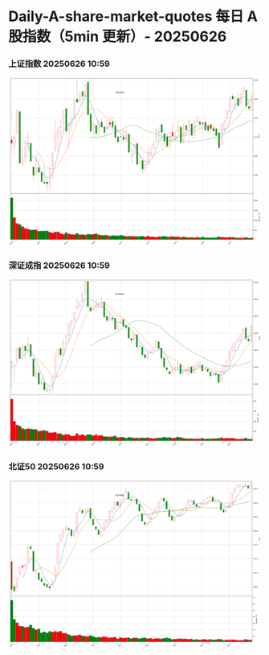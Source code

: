 
# Daily-A-share-market-quotes 每日 A 股指数（5min 更新）- 20250626

### 上证指数 20250626 10:59
![](./fig/2025/6/20250626-sh000001.png)

### 深证成指 20250626 10:59
![](./fig/2025/6/20250626-sz399001.png)

### 北证50 20250626 10:59
![](./fig/2025/6/20250626-bj899050.png)
